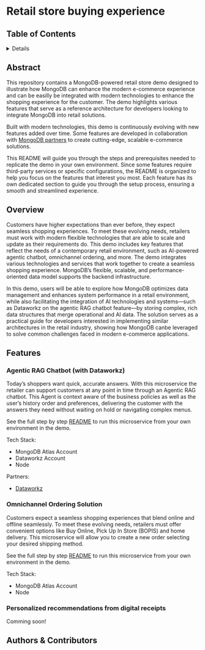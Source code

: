# Retail store buying experience


## Table of Contents
<details>
  <ol>
    <li><a href="#abstract">Abstract</a></li>
    <li><a href="#overview">Overview</a></li>
    <li>
        <a href="#features">Features</a>
        <ol>
            <li>Agentic RAG Chatbot (with Dataworkz)</li>
            <li>Omnichannel Ordering Solution</li>
            <li>Personalized recommendations from digital receipts</li>
        </ol>
    </li>
    <li><a href="#authors-&-contributors">Authors & Contributors</a></li>
    </ol>
</details>

## Abstract

This repository contains a MongoDB-powered retail store demo designed to illustrate how MongoDB can enhance the modern e-commerce experience and can be easilly be integrated with modern technologies to enhance the shopping experience for the customer. The demo highlights various features that serve as a reference architecture for developers looking to integrate MongoDB into retail solutions.

Built with modern technologies, this demo is continuously evolving with new features added over time. Some features are developed in collaboration with [MongoDB partners](https://cloud.mongodb.com/ecosystem/) to create cutting-edge, scalable e-commerce solutions.

This README will guide you through the steps and prerequisites needed to replicate the demo in your own environment. Since some features require third-party services or specific configurations, the README is organized to help you focus on the features that interest you most. Each feature has its own dedicated section to guide you through the setup process, ensuring a smooth and streamlined experience.

## Overview

Customers have higher expectations than ever before, they expect seamless shopping experiences. To meet these evolving needs, retailers must work with modern flexible technologies that are able to scale and update as their requirements do. This demo includes key features that reflect the needs of a contemporary retail environment, such as AI-powered agentic chatbot, omnichannel ordering, and more. The demo integrates various technologies and services that work together to create a seamless shopping experience. MongoDB’s flexible, scalable, and performance-oriented data model supports the backend infrastructure.

In this demo, users will be able to explore how MongoDB optimizes data management and enhances system performance in a retail environment, while also facilitating the integration of AI technologies and systems—such as Dataworkz on the agentic RAG chatbot feature—by storing complex, rich data structures that merge operational and AI data. The solution serves as a practical guide for developers interested in implementing similar architectures in the retail industry, showing how MongoDB canbe leveraged to solve common challenges faced in modern e-commerce applications.

## Features

### Agentic RAG Chatbot (with Dataworkz)

Today’s shoppers want quick, accurate answers. With this microservice the retailer can support customers at any point in time through an Agentic RAG chatbot. This Agent is context aware of the business policies as well as the user’s history order and preferences, delivering the customer with the answers they need without waiting on hold or navigating complex menus.

See the full step by step [README](.//resources/features/README-agenticRAG.md) to run this microservice from your own environment in the demo.

Tech Stack:
- MongoDB Atlas Account
- Dataworkz Account
- Node

Partners:
- [Dataworkz](https://cloud.mongodb.com/ecosystem/dataworkz)

### Omnichannel Ordering Solution

Customers expect a seamless shopping experiences that blend online and offline seamlessly. To meet these evolving needs, retailers must offer convenient options like Buy Online, Pick Up In Store (BOPIS) and home delivery. This microservice will allow you to create a new order selecting your desired shipping method. 

See the full step by step [README](.//resources/features/README-omnichannel.md) to run this microservice from your own environment in the demo.

Tech Stack:
- MongoDB Atlas Account
- Node

### Personalized recommendations from digital receipts

Comming soon!

## Authors & Contributors

